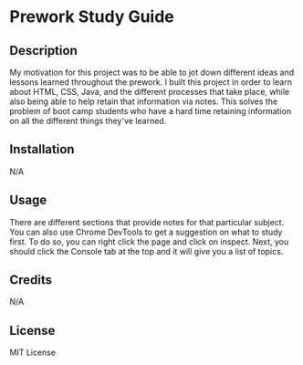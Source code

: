 # Prework Study Guide
## Description 

My motivation for this project was to be able to jot down different ideas and lessons learned throughout the prework.
I built this project in order to learn about HTML, CSS, Java, and the different processes that take place, while also being able to help retain that information via notes.
This solves the problem of boot camp students who have a hard time retaining information on all the different things they've learned.

## Installation

N/A

## Usage

There are different sections that provide notes for that particular subject. You can also use Chrome DevTools to get a suggestion on what to study first. To do so, you can right click the page and click on inspect. Next, you should click the Console tab at the top and it will give you a list of topics. 

## Credits

N/A

## License

MIT License